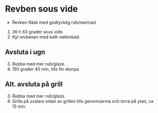 # Revben sous vide

* Revben fläsk med godtycklig rub/marinad

1. 36 h 63 grader sous vide.
1. Kyl revbenen med kallt vattenbad.

## Avsluta i ugn
3. Rubba med mer rub/glaze. 
3. 150 grader 40 min, tills fin skorpa

## Alt. avsluta på grill
3. Rubba med mer rub/glaze.
3. Grilla på svalare sidan av grillen tills genomvarma och torra på ytan, ca
    15 min. 
